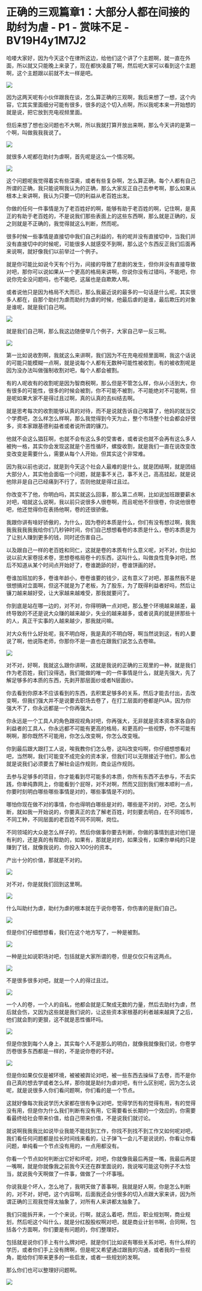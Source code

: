 # 正确的三观篇章1：大部分人都在间接的助纣为虐 - P1 - 赏味不足 - BV19H4y1M7J2

哈喽大家好，因为今天这个在律所这边，给他们这个讲了个主题啊，就一直在外面，所以就又只能晚上来录了，现在都快凌晨了啊，然后呃大家可以看到这个主题啊，这个主题跟以前就不太一样是吧。



![](img/00cb6150f0333a458d7983a586900e26_1.png)

因为这两天呢有小伙伴跟我在谈，怎么算正确的三观啊，我后来想了一想，这个内容，它其实里面细分可能有很多，很多的这个切入点啊，所以我呢本来一开始想的就是说，把它放到充电视频里面。

但后来想了想也没问题也不大啊，所以我就打算开放出来啊，那么今天讲的是第一个啊，叫做我我我说了。

![](img/00cb6150f0333a458d7983a586900e26_3.png)

就很多人呢都在助纣为虐啊，首先呢是这么一个情况啊。

![](img/00cb6150f0333a458d7983a586900e26_5.png)

这个问题呢我觉得着实有些深奥，或者有些复杂啊，怎么算正确，每个人都有自己所谓的正确，我只能说啊我认为的正确，那么大家反正自己去参考啊，那么如果从根本上来讲啊，我认为只要一切的利益从老百姓出发。

你做的任何一件事情是为了老百姓好的啊，能够有助于老百姓的啊，记住啊，是真正的有助于老百姓的，不是说我们那些表面上的这些东西啊，那么就是正确的，反之则就是不正确的，我觉得就这么判断，然而呢。

很多时候一些事情是直接切中我们自己利益的，有的呢并没有直接切中，当我们并没有直接切中的时候呢，可能很多人就感受不到啊，那么这个东西反正我们后面再来说啊，就好像我们以前举过一个例子。

就是你可能比如说今天有个行为，间接的导致了悲剧的发生，但你并没有直接导致对吧，那你可以说如果从一个更高的格局来讲啊，你说你没有过错吗，不能吧，你说你完全没问题吗，也不能吧，这届也是自欺欺人啊。

或者说他只是因为格局不大而已，那么我最近说的最多的一句话是什么呢，其实很多人都在，自那个助纣为虐而助纣为虐的时候，他最后虐的是谁，最后欺压的对象是谁呢，就是我们自己啊。



![](img/00cb6150f0333a458d7983a586900e26_7.png)

就是我们自己啊，那么我这边随便举几个例子，大家自己举一反三啊。

![](img/00cb6150f0333a458d7983a586900e26_9.png)

第一比如说收割啊，我就这么来讲啊，我们因为不在充电视频里面啊，我这个话说的可能只能模糊一点啊，就是说每个人都有无数种可能性被收割，有的被收割呢是因为没办法叫做强制收割对吧，每个人都会被割。

有的人呢收有的收割呢是因为智商税啊，那么但是不管怎么样，你从小活到大，你有很多的可能性，很多的时候会被割，你不可能不被割，不可能绝对不可能啊，但是呢如果大家不是得过且过啊，真的认真的去纠结去啊。

就是思考每次的收割能够认真的对待，而不是说就告诉自己唉算了，他妈的就当交个学费吧，怎么样怎么样啊，那么我觉得到今天为止，整个市场整个社会都会好很多，资本家跟基德利益者或者说所谓的镰刀。

他就不会这么猖狂啊，也就不会有这么多的受害者，或者说也就不会再有这么多人被拘一格，其实你会发现这就是个恶性循环，螺旋收割，就是我们一直在说改变改变改变是需要什么，需要从每个人开始，但其实这个非常难。

因为我以前也说过，就是到今天这个社会人最难的是什么，就是团结啊，就是团结大部分人，其实他会面临一个问题，就是事不关己，事不关己，高高挂起，就是说他除非是自己已经痛到不行了，否则他就是得过且过。

你改变不了他，你明白吗，其实就这么回事，那么第二点啊，比如说加班跟要薪水对吧，咱就这么说啊，我以前只说很多人很卷啊，而且呢他不但很卷，你说他很卷吧，他还觉得你在表扬他啊，卷的还很骄傲。

我跟你讲有啥好骄傲的，为什么，因为卷的本质是什么，你们有没有想过啊，我我我我我我我我给你们几秒钟时间，你们自己想想看卷的本质是什么，卷的本质是为了让别人赚到更多的钱，同时还伤害自己。

以及跟自己一样的老百姓和同仁，这就是卷的本质有什么意义呢，对不对，你比如说以前大家卷技术卷，思想卷格局卷十的东西，这叫什么，叫做良性竞争对吧，然后不知道从某个时间点开始好了，卷谁跪舔的好，卷谁饼画的好。

卷谁加班加的多，卷谁年龄小，卷卷谁要的钱少，这有意义了对吧，那虽然我不是很想搞对立面啊，但这不就是为了老板，为了股东，为了既得利益者好吗，然后让镰刀越来越好受，让大家越来越难受，那我就要问了。

你到底是站在哪一边的，对不对，你得明确一点对吧，那么整个环境越来越差，最终导致的不还是说大众赚的越来越少，失业的越来越多，或者说真的就是拼那些十的人，真正干实事的人越来越少，那我就问嘛。

对大众有什么好处呢，我不明白呀，我是真的不明白呀，啊当然说到这，有的人要说了啊，他说陈老师，你那你不是一直也在跟我们说怎么去卷嘛。



![](img/00cb6150f0333a458d7983a586900e26_11.png)

对不对，好啊，我就这么跟你讲啊，这就是我说的正确的三观里的一种，就是我们作为老百姓，我们没得选，我们能做的唯一的一件事情是什么，就是先强大，先了解足够多的本质的东西，先剥开那层面纱或者N层面纱。

你去看到你原本不应该看到的东西，去积累足够多的关系，然后才能去付出，去改变啊，但我们强大并不是说要去职场去卷了，在打工层面的卷都是PUA，因为你强大不了，你永远都是一个你再强大。

你永远是一个工具人的角色跟视视角对吧，你再强大，无非就是资本资本家各自的利益者的工具人，你永远都不可能有更高的格局，和更高的一些视野，你不可能有啊啊，那你既然不可能用，你怎么改变啊，你怎么改变哦。

你到最后跟大跟打工人说，唉我教你们怎么卷，这叫改变吗啊，你仔细想想看对吧，当然啊，我们可能变不成完全的资本家，但我们可以无限接近于他们，那么也就是说我们必须要去了解社会运作规则，商业运作规则。

去参与足够多的项目，你才能看到尽可能多的本质，你所有东西不去参与，不去实践，你单纯靠网上，你能看到个屁呀，对不对啊，然而又回到我们根本顺利一点，你要时刻明白哪些哪些事情是对的，哪些事情是不对的。

哪怕你现在做不对的事情，你也得明白哪些是对的，哪些是不对的，对吧，怎么判断，就如我一开始说的，你要真正的去了解老百姓，时刻要去明白，在不同城市，不同工种，不同层面的老百姓不同不同啊，岗位。

不同领域的大众是怎么样子的，然后你做事你要去判断，你做的事情到底对他们是有利的，还是真的有帮助的，如果有，那就是对的，如果没有，如果你单纯的只是赚到了钱，就像我说的，你投入100分的资本。

产出十分的价值，那就是不对的。

![](img/00cb6150f0333a458d7983a586900e26_13.png)

对不对，你是就我们回到这里啊。

![](img/00cb6150f0333a458d7983a586900e26_15.png)

什么叫助纣为虐，助纣为虐的根本就在于说你卷答，你伤害的是我们自己。

![](img/00cb6150f0333a458d7983a586900e26_17.png)

但是你们仔细想想看，我们在这个地方写了，一种是被割。

![](img/00cb6150f0333a458d7983a586900e26_19.png)

一种是比如说职场对吧，包括就是大家所谓的卷，但是仅仅只有这两点。

![](img/00cb6150f0333a458d7983a586900e26_21.png)

不是很多很多对吧，就是一个人的得过且过。

![](img/00cb6150f0333a458d7983a586900e26_23.png)

一个人的卷，一个人的自私，他都会就是汇聚成无数的力量，然后去助纣为虐，然后就会伤，又因为这些就是我们说的，让这些资本家根基的利者越来越爽了之后，他们就会割的更狠，这不就是恶性循环吗。



![](img/00cb6150f0333a458d7983a586900e26_25.png)

但是你放到每个人身上，其实每个人不是那么的明白，就像我就像我们说，你卷学历卷很多东西都是一样的，不是说你卷的不好。



![](img/00cb6150f0333a458d7983a586900e26_27.png)

但是你如果仅仅是被环境，被被被舆论对吧，被一些东西去操纵了去卷，而不是你自己真的想去学或者怎么样，那你就是助纣为虐对吧，有什么区别呢，因为怎么说呢，就是说很多人你们看问题啊，你们看的是一个节点。

这就好像每次我说学历大家都在很有争议对吧，觉得学历有的觉得有用，有的觉得没有用，但是你为什么我们判断有没有用，它需要看长长期的一个效应的，你需要看最终给社会带来价值，给自己带来价值，不是说我们就讨论。

就说啊我我我比如说毕业我能不能找到工作，你找不到找不到工作又如何呢对吧，我们看任何问题都是拉长时间线来看的，让子弹飞一会儿不是说说的，你看让你看问题，单纯看一个节点没有用的，一点用都没有。

你看一个节点如何判断出它好和坏呢，对吧，你就像我最后再提一嘴，我最后再提一嘴啊，就是你就像我之前我今天还在群里面说的，我说唉可能这句例子不太恰当，就说我今天啊做了一件事，做做了一个坏事哦。

你说我是个坏人，怎么地了，我明天做了善事啊，我就是好人啊，你是怎么判断的，对不对，好吧，这个内容啊，后面我还会分很多的切入点跟大家来讲，因为所谓正确的三观我觉得太抽象了，对所有人来讲都太抽象了。

我们只能拆开来，一个个来说，行啊，就这么着吧，然后，职业规划啊，商业规划，然后呃这个叫什么，就是分红股股权啊对吧，就是商业计划书啊，合同啊，包括各个方面啊，你们要是有问题的，你们整理好。

包括就是说你们手上有什么牌对吧，就是你们比如说有哪些关系对吧，有什么样的学历，或者你们手上没有牌啊，但是呢又希望通过跟我的沟通，或者我的一些视角，能给你们带来更多的一些启发，或者一些规划的发啊。

那么你们也可以整理好问题啊。

![](img/00cb6150f0333a458d7983a586900e26_29.png)